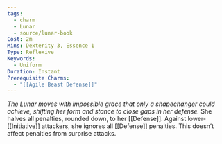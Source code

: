```yaml
---
tags:
  - charm
  - Lunar
  - source/lunar-book
Cost: 2m
Mins: Dexterity 3, Essence 1
Type: Reflexive
Keywords:
  - Uniform
Duration: Instant
Prerequisite Charms:
  - "[[Agile Beast Defense]]"
---
```

*The Lunar moves with impossible grace that only a shapechanger could achieve, shifting her form and stance to close gaps in her defense.*
She halves all penalties, rounded down, to her [[Defense]]. Against lower-[[Initiative]] attackers, she ignores all [[Defense]] penalties. This doesn’t affect penalties from surprise attacks.
